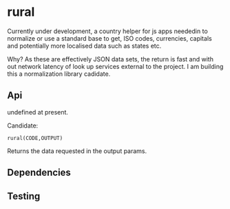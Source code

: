 # rural
Currently under development, a country helper for js apps neededin to normalize or use a standard base to get, ISO codes, currencies, capitals and potentially more localised data such as states etc. 

Why? As these are effectively JSON data sets, the return is fast and with out network latency of look up services external to the project. 
I am building this a normalization library cadidate. 

## Api
undefined at present. 

Candidate:

`rural(CODE,OUTPUT)`

Returns the data requested in the output params. 

## Dependencies


## Testing
